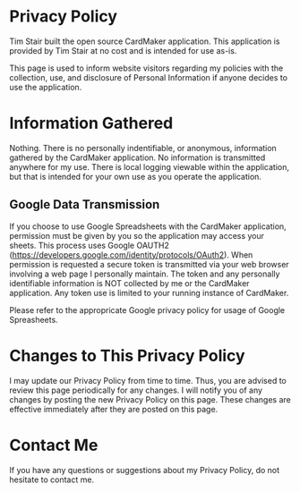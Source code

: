 # Privacy Policy

Tim Stair built the open source CardMaker application. This application is provided by Tim Stair at no cost and is intended for use as-is.

This page is used to inform website visitors regarding my policies with the collection, use, and disclosure of Personal Information if anyone decides to use the application.

# Information Gathered

Nothing. There is no personally indentifiable, or anonymous, information gathered by the CardMaker application. No information is transmitted anywhere for my use. There is local logging viewable within the application, but that is intended for your own use as you operate the application.

## Google Data Transmission

If you choose to use Google Spreadsheets with the CardMaker application, permission must be given by you so the application may access your sheets. This process uses Google OAUTH2 (https://developers.google.com/identity/protocols/OAuth2). When permission is requested a secure token is transmitted via your web browser involving a web page I personally maintain. The token and any personally identifiable information is NOT collected by me or the CardMaker application. Any token use is limited to your running instance of CardMaker.

Please refer to the appropricate Google privacy policy for usage of Google Spreasheets.

# Changes to This Privacy Policy

I may update our Privacy Policy from time to time. Thus, you are advised to review this page periodically for any changes. I will notify you of any changes by posting the new Privacy Policy on this page. These changes are effective immediately after they are posted on this page.

# Contact Me

If you have any questions or suggestions about my Privacy Policy, do not hesitate to contact me. 
